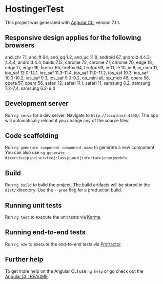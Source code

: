 # HostingerTest

This project was generated with [Angular CLI](https://github.com/angular/angular-cli) version 7.1.1.

## Responsive design applies for the following browsers

and_chr 71, and_ff 64, and_qq 1.2, and_uc 11.8, android 67, android 4.4.3-4.4.4, android 4.4,
baidu 7.12, chrome 72, chrome 71, chrome 70, edge 18, edge 17, edge 16, firefox 65, firefox 64,
firefox 63, ie 11, ie 10, ie 9, ie_mob 11, ios_saf 12.0-12.1, ios_saf 11.3-11.4,
ios_saf 11.0-11.2, ios_saf 10.3, ios_saf 10.0-10.2, ios_saf 9.3, ios_saf 9.0-9.2, op_mini all,
op_mob 46, opera 58, opera 57, opera 56, safari 12, safari 11.1, safari 11, samsung 8.2,
samsung 7.2-7.4, samsung 6.2-6.4

## Development server

Run `ng serve` for a dev server. Navigate to `http://localhost:4200/`. The app will automatically reload if you change any of the source files.

## Code scaffolding

Run `ng generate component component-name` to generate a new component. You can also use `ng generate directive|pipe|service|class|guard|interface|enum|module`.

## Build

Run `ng build` to build the project. The build artifacts will be stored in the `dist/` directory. Use the `--prod` flag for a production build.

## Running unit tests

Run `ng test` to execute the unit tests via [Karma](https://karma-runner.github.io).

## Running end-to-end tests

Run `ng e2e` to execute the end-to-end tests via [Protractor](http://www.protractortest.org/).

## Further help

To get more help on the Angular CLI use `ng help` or go check out the [Angular CLI README](https://github.com/angular/angular-cli/blob/master/README.md).
